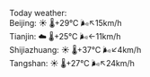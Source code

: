 Today weather:  
Beijing: ☀️   🌡️+29°C 🌬️↖15km/h  
Tianjin: ☁️   🌡️+25°C 🌬️←11km/h  
Shijiazhuang: ☀️   🌡️+37°C 🌬️↙4km/h  
Tangshan: ☀️   🌡️+27°C 🌬️↖24km/h  
